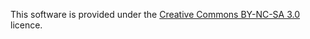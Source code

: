 This software is provided under the [Creative Commons BY-NC-SA 3.0](http://creativecommons.org/licenses/by-nc-sa/3.0/) licence.
